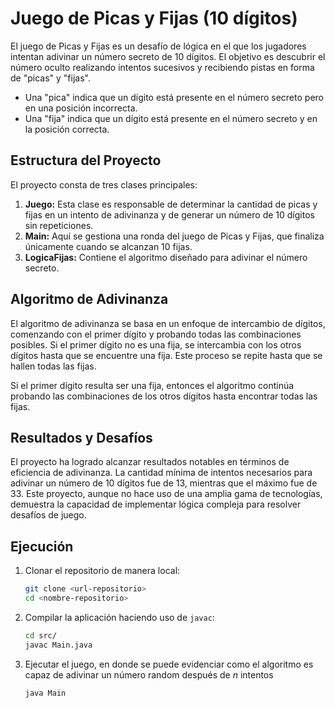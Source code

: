 # Juego de Picas y Fijas (10 dígitos)
El juego de Picas y Fijas es un desafío de lógica en el que los jugadores intentan adivinar un número secreto de 10 dígitos. El objetivo es descubrir el número oculto realizando intentos sucesivos y recibiendo pistas en forma de "picas" y "fijas".

* Una "pica" indica que un dígito está presente en el número secreto pero en una posición incorrecta.
* Una "fija" indica que un dígito está presente en el número secreto y en la posición correcta.
## Estructura del Proyecto
El proyecto consta de tres clases principales:

1. **Juego:** Esta clase es responsable de determinar la cantidad de picas y fijas en un intento de adivinanza y de generar un número de 10 dígitos sin repeticiones.
2. **Main:** Aquí se gestiona una ronda del juego de Picas y Fijas, que finaliza únicamente cuando se alcanzan 10 fijas.
3. **LogicaFijas:** Contiene el algoritmo diseñado para adivinar el número secreto.

## Algoritmo de Adivinanza
El algoritmo de adivinanza se basa en un enfoque de intercambio de dígitos, comenzando con el primer dígito y probando todas las combinaciones posibles. Si el primer dígito no es una fija, se intercambia con los otros dígitos hasta que se encuentre una fija. Este proceso se repite hasta que se hallen todas las fijas.

Si el primer dígito resulta ser una fija, entonces el algoritmo continúa probando las combinaciones de los otros dígitos hasta encontrar todas las fijas.

## Resultados y Desafíos
El proyecto ha logrado alcanzar resultados notables en términos de eficiencia de adivinanza. La cantidad mínima de intentos necesarios para adivinar un número de 10 dígitos fue de 13, mientras que el máximo fue de 33. Este proyecto, aunque no hace uso de una amplia gama de tecnologías, demuestra la capacidad de implementar lógica compleja para resolver desafíos de juego.

## Ejecución
1. Clonar el repositorio de manera local:
    ```bash
   git clone <url-repositorio>
   cd <nombre-repositorio>
   ```
2. Compilar la aplicación haciendo uso de `javac`:
    ```bash
   cd src/
   javac Main.java
   ```
3. Ejecutar el juego, en donde se puede evidenciar como el algoritmo es capaz de adivinar un número random después de _n_ intentos
    ```bash
   java Main
   ```